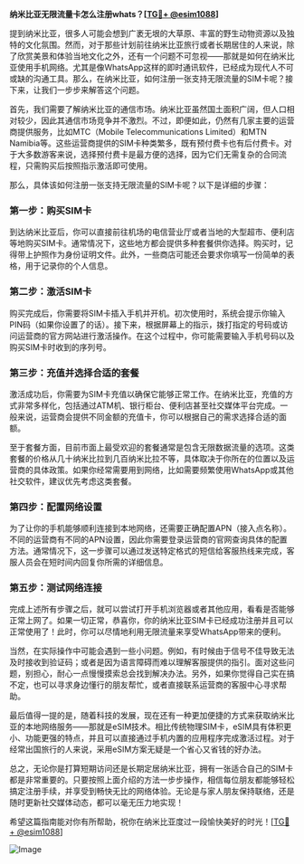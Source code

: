 **纳米比亚无限流量卡怎么注册whats？[[TG💪+ @esim1088](https://t.me/s/esim1088)]**

提到纳米比亚，很多人可能会想到广袤无垠的大草原、丰富的野生动物资源以及独特的文化氛围。然而，对于那些计划前往纳米比亚旅行或者长期居住的人来说，除了欣赏美景和体验当地文化之外，还有一个问题不可忽视——那就是如何在纳米比亚使用手机网络。尤其是像WhatsApp这样的即时通讯软件，已经成为现代人不可或缺的沟通工具。那么，在纳米比亚，如何注册一张支持无限流量的SIM卡呢？接下来，让我们一步步来解答这个问题。

首先，我们需要了解纳米比亚的通信市场。纳米比亚虽然国土面积广阔，但人口相对较少，因此其通信市场竞争并不激烈。不过，即便如此，仍然有几家主要的运营商提供服务，比如MTC（Mobile Telecommunications Limited）和MTN Namibia等。这些运营商提供的SIM卡种类繁多，既有预付费卡也有后付费卡。对于大多数游客来说，选择预付费卡是最方便的选择，因为它们无需复杂的合同流程，只需购买后按照指示激活即可使用。

那么，具体该如何注册一张支持无限流量的SIM卡呢？以下是详细的步骤：

### 第一步：购买SIM卡

到达纳米比亚后，你可以直接前往机场的电信营业厅或者当地的大型超市、便利店等地购买SIM卡。通常情况下，这些地方都会提供多种套餐供你选择。购买时，记得带上护照作为身份证明文件。此外，一些商店可能还会要求你填写一份简单的表格，用于记录你的个人信息。

### 第二步：激活SIM卡

购买完成后，你需要将SIM卡插入手机并开机。初次使用时，系统会提示你输入PIN码（如果你设置了的话）。接下来，根据屏幕上的指示，拨打指定的号码或访问运营商的官方网站进行激活操作。在这个过程中，你可能需要输入手机号码以及购买SIM卡时收到的序列号。

### 第三步：充值并选择合适的套餐

激活成功后，你需要为SIM卡充值以确保它能够正常工作。在纳米比亚，充值的方式非常多样化，包括通过ATM机、银行柜台、便利店甚至社交媒体平台完成。一般来说，运营商会提供不同金额的充值卡，你可以根据自己的需求选择合适的面额。

至于套餐方面，目前市面上最受欢迎的套餐通常是包含无限数据流量的选项。这类套餐的价格从几十纳米比拉到几百纳米比拉不等，具体取决于你所在的位置以及运营商的具体政策。如果你经常需要用到网络，比如需要频繁使用WhatsApp或其他社交软件，建议优先考虑这类套餐。

### 第四步：配置网络设置

为了让你的手机能够顺利连接到本地网络，还需要正确配置APN（接入点名称）。不同的运营商有不同的APN设置，因此你需要登录运营商的官网查询具体的配置方法。通常情况下，这一步骤可以通过发送特定格式的短信给客服热线来完成，客服人员会在短时间内回复你所需的详细信息。

### 第五步：测试网络连接

完成上述所有步骤之后，就可以尝试打开手机浏览器或者其他应用，看看是否能够正常上网了。如果一切正常，恭喜你，你的纳米比亚SIM卡已经成功注册并且可以正常使用了！此时，你可以尽情地利用无限流量来享受WhatsApp带来的便利。

当然，在实际操作中可能会遇到一些小问题。例如，有时候由于信号不佳导致无法及时接收到验证码；或者是因为语言障碍而难以理解客服提供的指引。面对这些问题，别担心，耐心一点慢慢摸索总会找到解决办法。另外，如果你觉得自己实在搞不定，也可以寻求身边懂行的朋友帮忙，或者直接联系运营商的客服中心寻求帮助。

最后值得一提的是，随着科技的发展，现在还有一种更加便捷的方式来获取纳米比亚的本地网络服务——那就是eSIM技术。相比传统物理SIM卡，eSIM具有体积更小、功能更强的特点，并且可以直接通过手机内置的应用程序完成激活过程。对于经常出国旅行的人来说，采用eSIM方案无疑是一个省心又省钱的好办法。

总之，无论你是打算短期访问还是长期定居纳米比亚，拥有一张适合自己的SIM卡都是非常重要的。只要按照上面介绍的方法一步步操作，相信每位朋友都能够轻松搞定注册手续，并享受到畅快无比的网络体验。无论是与家人朋友保持联络，还是随时更新社交媒体动态，都可以毫无压力地实现！

希望这篇指南能对你有所帮助，祝你在纳米比亚度过一段愉快美好的时光！[[TG💪+ @esim1088](https://t.me/s/esim1088)]

![Image](https://i.postimg.cc/4NQfJmqS/Snipaste-2025-05-13-00-14-12.png)